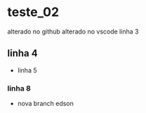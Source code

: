 # teste_02

alterado no github
alterado no vscode
linha 3
## linha 4
* linha 5
### linha 8
* nova branch edson
